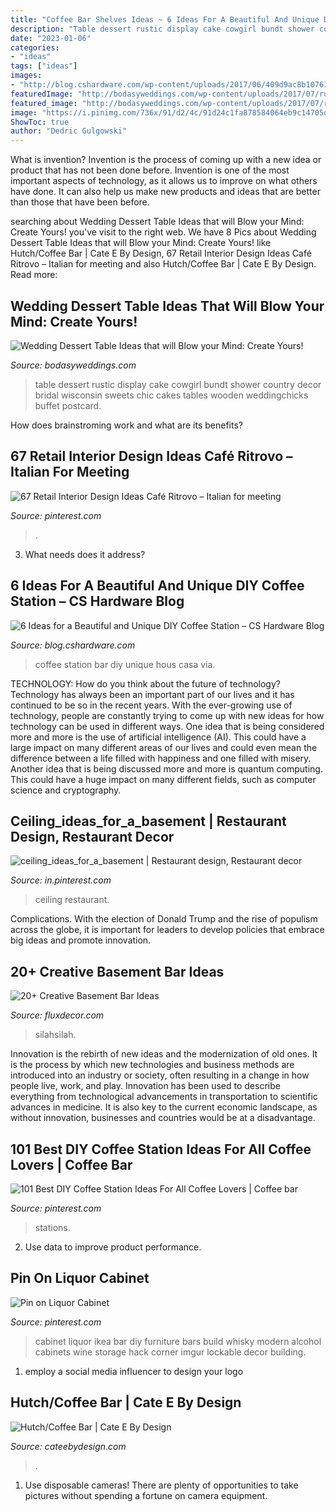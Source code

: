 ```yaml
---
title: "Coffee Bar Shelves Ideas ~ 6 Ideas For A Beautiful And Unique Diy Coffee Station – Cs Hardware Blog"
description: "Table dessert rustic display cake cowgirl bundt shower country decor bridal wisconsin sweets chic cakes tables wooden weddingchicks buffet postcard"
date: "2023-01-06"
categories:
- "ideas"
tags: ["ideas"]
images:
- "http://blog.cshardware.com/wp-content/uploads/2017/06/409d9ac8b10761ebb522a5fa9f125463.jpg"
featuredImage: "http://bodasyweddings.com/wp-content/uploads/2017/07/rustic-chic-bundt-cake-dessert-table.jpg"
featured_image: "http://bodasyweddings.com/wp-content/uploads/2017/07/rustic-chic-bundt-cake-dessert-table.jpg"
image: "https://i.pinimg.com/736x/91/d2/4c/91d24c1fa878584064eb9c14705dfe00.jpg"
ShowToc: true
author: "Dedric Gulgowski"
---
```



What is invention?
Invention is the process of coming up with a new idea or product that has not been done before. Invention is one of the most important aspects of technology, as it allows us to improve on what others have done. It can also help us make new products and ideas that are better than those that have been before.

	

		
searching about Wedding Dessert Table Ideas that will Blow your Mind: Create Yours! you've visit to the right web. We have 8 Pics about Wedding Dessert Table Ideas that will Blow your Mind: Create Yours! like Hutch/Coffee Bar | Cate E By Design, 67 Retail Interior Design Ideas Café Ritrovo – Italian for meeting and also Hutch/Coffee Bar | Cate E By Design. Read more:
		
    
## Wedding Dessert Table Ideas That Will Blow Your Mind: Create Yours!

<img loading=lazy src="http://bodasyweddings.com/wp-content/uploads/2017/07/rustic-chic-bundt-cake-dessert-table.jpg" onerror="this.onerror=null;this.src='https://tse1.mm.bing.net/th?id=OIP.ENT5RgD44AbQC-qe5O1ITwHaLI&amp;pid=15.1';" alt="Wedding Dessert Table Ideas that will Blow your Mind: Create Yours!">

_Source: bodasyweddings.com_

>table dessert rustic display cake cowgirl bundt shower country decor bridal wisconsin sweets chic cakes tables wooden weddingchicks buffet postcard. 

	

How does brainstroming work and what are its benefits?
 

    
## 67 Retail Interior Design Ideas Café Ritrovo – Italian For Meeting

<img loading=lazy src="https://i.pinimg.com/736x/32/6a/29/326a292a310480a7fcb16afda396542f.jpg" onerror="this.onerror=null;this.src='https://tse3.mm.bing.net/th?id=OIP.Zfq3J2jGyPqWZWHolWTboQHaLG&amp;pid=15.1';" alt="67 Retail Interior Design Ideas Café Ritrovo – Italian for meeting">

_Source: pinterest.com_

>. 

	

3) What needs does it address?

    
## 6 Ideas For A Beautiful And Unique DIY Coffee Station – CS Hardware Blog

<img loading=lazy src="http://blog.cshardware.com/wp-content/uploads/2017/06/409d9ac8b10761ebb522a5fa9f125463.jpg" onerror="this.onerror=null;this.src='https://tse2.mm.bing.net/th?id=OIP.wLGSOtiQfv5w8E2b32pYKgHaLH&amp;pid=15.1';" alt="6 Ideas for a Beautiful and Unique DIY Coffee Station – CS Hardware Blog">

_Source: blog.cshardware.com_

>coffee station bar diy unique hous casa via. 

	

TECHNOLOGY: How do you think about the future of technology?
Technology has always been an important part of our lives and it has continued to be so in the recent years. With the ever-growing use of technology, people are constantly trying to come up with new ideas for how technology can be used in different ways. One idea that is being considered more and more is the use of artificial intelligence (AI). This could have a large impact on many different areas of our lives and could even mean the difference between a life filled with happiness and one filled with misery. Another idea that is being discussed more and more is quantum computing. This could have a huge impact on many different fields, such as computer science and cryptography.

    
## Ceiling_ideas_for_a_basement | Restaurant Design, Restaurant Decor

<img loading=lazy src="https://i.pinimg.com/736x/dd/0b/46/dd0b461515ed356ee3c7e8c64825032d.jpg" onerror="this.onerror=null;this.src='https://tse3.mm.bing.net/th?id=OIP.Vuikqo0tRy43tuqpAWSLnQHaLH&amp;pid=15.1';" alt="ceiling_ideas_for_a_basement | Restaurant design, Restaurant decor">

_Source: in.pinterest.com_

>ceiling restaurant. 

	

Complications. With the election of Donald Trump and the rise of populism across the globe, it is important for leaders to develop policies that embrace big ideas and promote innovation.

    
## 20+ Creative Basement Bar Ideas

<img loading=lazy src="https://fluxdecor.com/wp-content/uploads/2014/05/basement-bar-ideas/13-wall-arrangement.jpg" onerror="this.onerror=null;this.src='https://tse4.mm.bing.net/th?id=OIP.cFNCNa6iVc-TO7xSlDm1QQHaJ3&amp;pid=15.1';" alt="20+ Creative Basement Bar Ideas">

_Source: fluxdecor.com_

>silahsilah. 

	

Innovation is the rebirth of new ideas and the modernization of old ones. It is the process by which new technologies and business methods are introduced into an industry or society, often resulting in a change in how people live, work, and play. Innovation has been used to describe everything from technological advancements in transportation to scientific advances in medicine. It is also key to the current economic landscape, as without innovation, businesses and countries would be at a disadvantage.

    
## 101 Best DIY Coffee Station Ideas For All Coffee Lovers | Coffee Bar

<img loading=lazy src="https://i.pinimg.com/736x/91/d2/4c/91d24c1fa878584064eb9c14705dfe00.jpg" onerror="this.onerror=null;this.src='https://tse4.mm.bing.net/th?id=OIP.AMWGPwK0O_A3xdPnDHOa_wHaJ3&amp;pid=15.1';" alt="101 Best DIY Coffee Station Ideas For All Coffee Lovers | Coffee bar">

_Source: pinterest.com_

>stations. 

	

2. Use data to improve product performance.

    
## Pin On Liquor Cabinet

<img loading=lazy src="https://i.pinimg.com/736x/be/6a/e1/be6ae1fa7b25c57d475bccef43faf321--liquor-cabinet-ikea-hack.jpg" onerror="this.onerror=null;this.src='https://tse3.mm.bing.net/th?id=OIP.KGreZoAB9lmu2nKFvRuQ_QHaJ3&amp;pid=15.1';" alt="Pin on Liquor Cabinet">

_Source: pinterest.com_

>cabinet liquor ikea bar diy furniture bars build whisky modern alcohol cabinets wine storage hack corner imgur lockable decor building. 

	

1. employ a social media influencer to design your logo 

    
## Hutch/Coffee Bar | Cate E By Design

<img loading=lazy src="https://cateebydesign.com/wp-content/uploads/2021/01/PXL_20210104_223832057.PORTRAIT-1-scaled.jpg" onerror="this.onerror=null;this.src='https://tse3.mm.bing.net/th?id=OIP.1CEp-6IWcuOL8dMyn_kdlQHaJ4&amp;pid=15.1';" alt="Hutch/Coffee Bar | Cate E By Design">

_Source: cateebydesign.com_

>. 

	

1. Use disposable cameras! There are plenty of opportunities to take pictures without spending a fortune on camera equipment.


